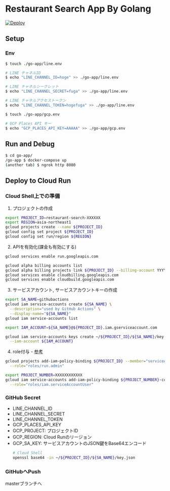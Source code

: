 # Restaurant Search App By Golang
[![Deploy](https://github.com/Fukkatsuso/linebot-restaurant-go/workflows/Deploy/badge.svg)](https://github.com/Fukkatsuso/linebot-restaurant-go/actions/runs/267380868)

## Setup
### Env
```sh
$ touch ./go-app/line.env

# LINE チャネルID
$ echo "LINE_CHANNEL_ID=hoge" >> ./go-app/line.env

# LINE チャネルシークレット
$ echo "LINE_CHANNEL_SECRET=fuga" >> ./go-app/line.env

# LINE チャネルアクセストークン
$ echo "LINE_CHANNEL_TOKEN=hogefuga" >> ./go-app/line.env

$ touch ./go-app/gcp.env

# GCP Places API キー
$ echo "GCP_PLACES_API_KEY=AAAAA" >> ./go-app/gcp.env
```


## Run and Debug
```sh
$ cd go-app/
/go-app $ docker-compose up
(another tab) $ ngrok http 8080
```

## Deploy to Cloud Run
### Cloud Shell上での準備
1. プロジェクトの作成
```sh
export PROJECT_ID=restaurant-search-XXXXXX
export REGION=asia-northeast1
gcloud projects create --name ${PROJECT_ID}
gcloud config set project ${PROJECT_ID}
gcloud config set run/region ${REGION}
```

2. APIを有効化(課金も有効にする)
```sh
gcloud services enable run.googleapis.com

gcloud alpha billing accounts list
gcloud alpha billing projects link ${PROJECT_ID} --billing-account YYYYYY-ZZZZZZ-AAAAAA
gcloud services enable cloudbilling.googleapis.com
gcloud services enable cloudbuild.googleapis.com
```

3. サービスアカウント, サービスアカウントキーの作成
```sh
export SA_NAME=githubactions
gcloud iam service-accounts create ${SA_NAME} \
  --description="used by GitHub Actions" \
  --display-name="${SA_NAME}"
gcloud iam service-accounts list

export IAM_ACCOUNT=${SA_NAME}@${PROJECT_ID}.iam.gserviceaccount.com

gcloud iam service-accounts keys create ~/${PROJECT_ID}/${SA_NAME}/key.json \
  --iam-account ${IAM_ACCOUNT}
```

4. role付与 - [参考](https://cloud.google.com/run/docs/reference/iam/roles?hl=ja#additional-configuration)
```sh
gcloud projects add-iam-policy-binding ${PROJECT_ID} --member="serviceAccount:${IAM_ACCOUNT}" \
  --role="roles/run.admin"

export PROJECT_NUMBER=XXXXXXXXXXXX
gcloud iam service-accounts add-iam-policy-binding ${PROJECT_NUMBER}-compute@developer.gserviceaccount.com --member="serviceAccount:${IAM_ACCOUNT}" \
  --role="roles/iam.serviceAccountUser"
```

### GitHub Secret
- LINE_CHANNEL_ID
- LINE_CHANNEL_SECRET
- LINE_CHANNEL_TOKEN
- GCP_PLACES_API_KEY
- GCP_PROJECT: プロジェクトID
- GCP_REGION: Cloud Runのリージョン
- GCP_SA_KEY: サービスアカウントのJSON鍵をBase64エンコード
  ```sh
  # Cloud Shell
  openssl base64 -in ~/${PROJECT_ID}/${SA_NAME}/key.json
  ```

### GitHubへPush
masterブランチへ
